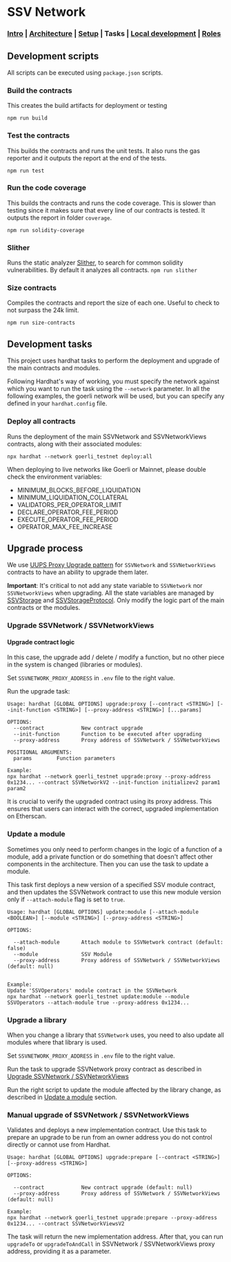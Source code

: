 # SSV Network

### [Intro](../README.md) | [Architecture](architecture.md) | [Setup](setup.md) | Tasks | [Local development](local-dev.md) | [Roles](roles.md)

## Development scripts

All scripts can be executed using `package.json` scripts.

### Build the contracts

This creates the build artifacts for deployment or testing

```
npm run build
```

### Test the contracts

This builds the contracts and runs the unit tests. It also runs the gas reporter and it outputs the report at the end of the tests.

```
npm run test
```

### Run the code coverage

This builds the contracts and runs the code coverage. This is slower than testing since it makes sure that every line of our contracts is tested. It outputs the report in folder `coverage`.

```
npm run solidity-coverage
```

### Slither

Runs the static analyzer [Slither](https://github.com/crytic/slither), to search for common solidity vulnerabilities. By default it analyzes all contracts.
`npm run slither`

### Size contracts

Compiles the contracts and report the size of each one. Useful to check to not surpass the 24k limit.

```
npm run size-contracts
```

## Development tasks

This project uses hardhat tasks to perform the deployment and upgrade of the main contracts and modules.

Following Hardhat's way of working, you must specify the network against which you want to run the task using the `--network` parameter. In all the following examples, the goerli network will be used, but you can specify any defined in your `hardhat.config` file.

### Deploy all contracts

Runs the deployment of the main SSVNetwork and SSVNetworkViews contracts, along with their associated modules:

```
npx hardhat --network goerli_testnet deploy:all
```

When deploying to live networks like Goerli or Mainnet, please double check the environment variables:

- MINIMUM_BLOCKS_BEFORE_LIQUIDATION
- MINIMUM_LIQUIDATION_COLLATERAL
- VALIDATORS_PER_OPERATOR_LIMIT
- DECLARE_OPERATOR_FEE_PERIOD
- EXECUTE_OPERATOR_FEE_PERIOD
- OPERATOR_MAX_FEE_INCREASE

## Upgrade process

We use [UUPS Proxy Upgrade pattern](https://docs.openzeppelin.com/contracts/4.x/api/proxy) for `SSVNetwork` and `SSVNetworkViews` contracts to have an ability to upgrade them later.

**Important**: It's critical to not add any state variable to `SSVNetwork` nor `SSVNetworkViews` when upgrading. All the state variables are managed by [SSVStorage](../contracts/libraries/SSVStorage.sol) and [SSVStorageProtocol](../contracts/libraries/SSVStorageProtocol.sol). Only modify the logic part of the main contracts or the modules.

### Upgrade SSVNetwork / SSVNetworkViews

#### Upgrade contract logic

In this case, the upgrade add / delete / modify a function, but no other piece in the system is changed (libraries or modules).

Set `SSVNETWORK_PROXY_ADDRESS` in `.env` file to the right value.

Run the upgrade task:

```
Usage: hardhat [GLOBAL OPTIONS] upgrade:proxy [--contract <STRING>] [--init-function <STRING>] [--proxy-address <STRING>] [...params]

OPTIONS:
  --contract            New contract upgrade
  --init-function       Function to be executed after upgrading
  --proxy-address       Proxy address of SSVNetwork / SSVNetworkViews

POSITIONAL ARGUMENTS:
  params        Function parameters

Example:
npx hardhat --network goerli_testnet upgrade:proxy --proxy-address 0x1234... --contract SSVNetworkV2 --init-function initializev2 param1 param2
```

It is crucial to verify the upgraded contract using its proxy address.
This ensures that users can interact with the correct, upgraded implementation on Etherscan.

### Update a module

Sometimes you only need to perform changes in the logic of a function of a module, add a private function or do something that doesn't affect other components in the architecture. Then you can use the task to update a module.

This task first deploys a new version of a specified SSV module contract, and then updates the SSVNetwork contract to use this new module version only if `--attach-module` flag is set to `true`.

```
Usage: hardhat [GLOBAL OPTIONS] update:module [--attach-module <BOOLEAN>] [--module <STRING>] [--proxy-address <STRING>]

OPTIONS:

  --attach-module       Attach module to SSVNetwork contract (default: false)
  --module              SSV Module
  --proxy-address       Proxy address of SSVNetwork / SSVNetworkViews (default: null)


Example:
Update 'SSVOperators' module contract in the SSVNetwork
npx hardhat --network goerli_testnet update:module --module SSVOperators --attach-module true --proxy-address 0x1234...
```

### Upgrade a library

When you change a library that `SSVNetwork` uses, you need to also update all modules where that library is used.

Set `SSVNETWORK_PROXY_ADDRESS` in `.env` file to the right value.

Run the task to upgrade SSVNetwork proxy contract as described in [Upgrade SSVNetwork / SSVNetworkViews](#upgrade-contract-logic)

Run the right script to update the module affected by the library change, as described in [Update a module](#update-a-module) section.

### Manual upgrade of SSVNetwork / SSVNetworkViews

Validates and deploys a new implementation contract. Use this task to prepare an upgrade to be run from an owner address you do not control directly or cannot use from Hardhat.

```
Usage: hardhat [GLOBAL OPTIONS] upgrade:prepare [--contract <STRING>] [--proxy-address <STRING>]

OPTIONS:

  --contract            New contract upgrade (default: null)
  --proxy-address       Proxy address of SSVNetwork / SSVNetworkViews (default: null)

Example:
npx hardhat --network goerli_testnet upgrade:prepare --proxy-address 0x1234... --contract SSVNetworkViewsV2
```

The task will return the new implementation address. After that, you can run `upgradeTo` or `upgradeToAndCall` in SSVNetwork / SSVNetworkViews proxy address, providing it as a parameter.
